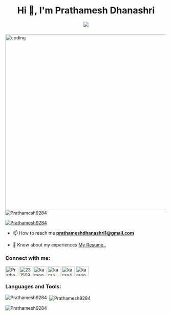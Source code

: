

<h1 align="center">Hi 👋, I'm Prathamesh Dhanashri</h1>

<p align="center">
  <img align="center" src="https://readme-typing-svg.herokuapp.com?color=%23${textVal}&lines=+👋🏻+A+Passionate+Web+Developer+👋🏻;👨🏻‍💻+Lets+Build+Together+👩🏻‍💻">
</p>
<h3>     </h3>
<img align="right" alt="coding" width="550" height=auto src="https://user-images.githubusercontent.com/74038190/225813708-98b745f2-7d22-48cf-9150-083f1b00d6c9.gif">

<p align="left"> <img src="https://komarev.com/ghpvc/?username=Prathamesh9284&label=Profile%20views&color=0e75b6&style=flat" alt="Prathamesh9284" /> </p>



<p align="left"> <a href="https://x.com/PrathameshD0002" target="blank"><img src="https://img.shields.io/twitter/follow/Prathamesh9284?logo=twitter&style=for-the-badge" alt="Prathamesh9284" /></a> </p>

- 📫 How to reach me **prathameshdhanashri1@gmail.com**

- 📄 Know about my experiences [My Resume..](https://drive.google.com/drive/folders/18ejQwD2tIVH4Fi2DOQT03NmwJrheNcC0?usp=sharing)

<h3 align="left">Connect with me:</h3>
<p align="left">

<a href="https://linkedin.com/in/prathameshdhanashri" target="blank"><img align="center" src="https://raw.githubusercontent.com/rahuldkjain/github-profile-readme-generator/master/src/images/icons/Social/linked-in-alt.svg" alt="Prathamesh9284" height="30" width="40" /></a>
<a href="https://stackoverflow.com/users/23150922" target="blank"><img align="center" src="https://raw.githubusercontent.com/rahuldkjain/github-profile-readme-generator/master/src/images/icons/Social/stack-overflow.svg" alt="23150922" height="30" width="40" /></a>
<a href="https://instagram.com/prathamesh_00002" target="blank"><img align="center" src="https://raw.githubusercontent.com/rahuldkjain/github-profile-readme-generator/master/src/images/icons/Social/instagram.svg" alt="karangulve_4342" height="30" width="40" /></a>
<a href="https://www.hackerrank.com/prathamesh_02" target="blank"><img align="center" src="https://raw.githubusercontent.com/rahuldkjain/github-profile-readme-generator/master/src/images/icons/Social/hackerrank.svg" alt="karan_4342" height="30" width="40" /></a>
<a href="https://www.leetcode.com/prathamesh_0002" target="blank"><img align="center" src="https://raw.githubusercontent.com/rahuldkjain/github-profile-readme-generator/master/src/images/icons/Social/leet-code.svg" alt="karan4342" height="30" width="40" /></a>
<a href="https://auth.geeksforgeeks.org/user/prathameshdlm7c" target="blank"><img align="center" src="https://raw.githubusercontent.com/rahuldkjain/github-profile-readme-generator/master/src/images/icons/Social/geeks-for-geeks.svg" alt="karanpdp3a" height="30" width="40" /></a>
</p>
<h3 align="left">Languages and Tools:</h3>
<p align="left">
  <i class="devicon-java-plain" style="font-size: 40px; margin-right: 10px;"></i>
  <i class="devicon-python-plain" style="font-size: 40px; margin-right: 10px;"></i>
  <i class="devicon-mysql-plain-wordmark" style="font-size: 40px; margin-right: 10px;"></i>
  <i class="devicon-mongodb-plain-wordmark" style="font-size: 40px; margin-right: 10px;"></i>
  <i class="devicon-firebase-plain-wordmark" style="font-size: 40px; margin-right: 10px;"></i>
  <i class="devicon-html5-plain-wordmark" style="font-size: 40px; margin-right: 10px;"></i>
  <i class="devicon-css3-plain-wordmark" style="font-size: 40px; margin-right: 10px;"></i>
  <i class="devicon-javascript-plain" style="font-size: 40px; margin-right: 10px;"></i>
  <i class="devicon-react-original-wordmark" style="font-size: 40px; margin-right: 10px;"></i>
  <i class="devicon-nextjs-original-wordmark" style="font-size: 40px; margin-right: 10px;"></i>
  <i class="devicon-nodejs-plain-wordmark" style="font-size: 40px; margin-right: 10px;"></i>
  <i class="devicon-flask-original-wordmark" style="font-size: 40px; margin-right: 10px;"></i>
  <i class="devicon-fastapi-plain-wordmark" style="font-size: 40px; margin-right: 10px;"></i>
  <i class="devicon-powerbi-plain" style="font-size: 40px; margin-right: 10px;"></i>
  <i class="devicon-pandas-original-wordmark" style="font-size: 40px; margin-right: 10px;"></i>
  <i class="devicon-numpy-original-wordmark" style="font-size: 40px; margin-right: 10px;"></i>
  <i class="devicon-tensorflow-original" style="font-size: 40px; margin-right: 10px;"></i>
  <i class="devicon-pytorch-original" style="font-size: 40px; margin-right: 10px;"></i>
  <i class="devicon-jupyter-plain-wordmark" style="font-size: 40px; margin-right: 10px;"></i>
  <i class="devicon-scikit_learn-plain-wordmark" style="font-size: 40px; margin-right: 10px;"></i>
</p>


<p><img align="left" src="https://github-readme-stats.vercel.app/api/top-langs?username=Prathamesh9284&show_icons=true&locale=en&layout=compact" alt="Prathamesh9284" /></p>

<p>&nbsp;<img align="center" src="https://github-readme-stats.vercel.app/api?username=Prathamesh9284&show_icons=true&locale=en" alt="Prathamesh9284" /></p>

<p><img align="center" src="https://github-readme-streak-stats.herokuapp.com/?user=Prathamesh9284&" alt="Prathamesh9284" /></p>
